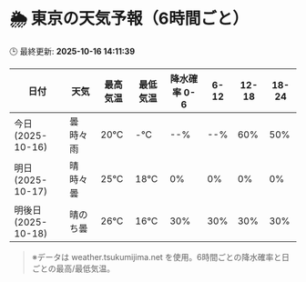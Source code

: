 # 🌦️ 東京の天気予報（6時間ごと）

🕒 最終更新: **2025-10-16 14:11:39**

| 日付 | 天気 | 最高気温 | 最低気温 | 降水確率 0-6 | 6-12 | 12-18 | 18-24 |
|------|------|----------|----------|------------|------|------|------|
| 今日 (2025-10-16) | 曇時々雨 | 20℃ | -℃ | --% | --% | 60% | 50% |
| 明日 (2025-10-17) | 晴時々曇 | 25℃ | 18℃ | 0% | 0% | 0% | 0% |
| 明後日 (2025-10-18) | 晴のち曇 | 26℃ | 16℃ | 30% | 30% | 30% | 30% |

> ※データは weather.tsukumijima.net を使用。6時間ごとの降水確率と日ごとの最高/最低気温。